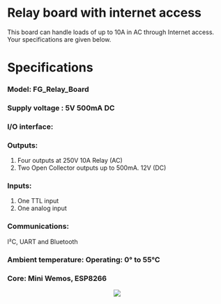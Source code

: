 # Relay board with internet access

This board can handle loads of up to 10A in AC through Internet access. Your specifications are given below.

# Specifications

### Model: FG_Relay_Board

### Supply voltage	: 5V 500mA  DC

### I/O interface:

### Outputs:
1) Four outputs at 250V 10A Relay (AC)
2) Two Open Collector outputs up to 500mA. 12V (DC)

### Inputs:
1) One TTL input
2) One analog input

### Communications:
I²C, UART and Bluetooth

### Ambient temperature: Operating: 0° to 55°C

### Core: Mini Wemos, ESP8266

<p align="center">
 <img src="http://fdlogic.com/wp-content/uploads/2020/01/PLC_Arduino.png">
</p>
